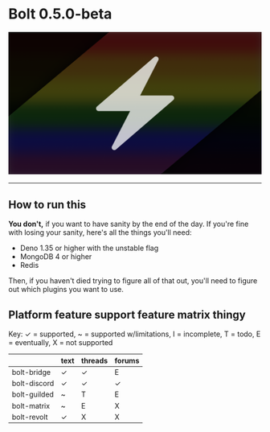 # Bolt 0.5.0-beta

<img src="./branding/banner.png" height="50%">

---

## How to run this

**You don't,** if you want to have sanity by the end of the day. If you're fine
with losing your sanity, here's all the things you'll need:

- Deno 1.35 or higher with the unstable flag
- MongoDB 4 or higher
- Redis

Then, if you haven't died trying to figure all of that out, you'll need to
figure out which plugins you want to use.

## Platform feature support feature matrix thingy

Key: ✓ = supported, ~ = supported w/limitations, I = incomplete, T = todo, E =
eventually, X = not supported

|              | text | threads | forums |
| ------------ | ---- | ------- | ------ |
| bolt-bridge  | ✓    | ✓       | E      |
| bolt-discord | ✓    | ✓       | ✓      |
| bolt-guilded | ~    | T       | E      |
| bolt-matrix  | ~    | E       | X      |
| bolt-revolt  | ✓    | X       | X      |
